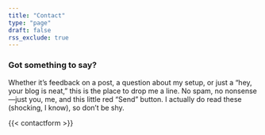 ```yaml
---
title: "Contact"
type: "page"
draft: false
rss_exclude: true
---
```


### Got something to say?

Whether it’s feedback on a post, a question about my setup, or just a “hey, your blog is 
neat,” this is the place to drop me a line. No spam, no nonsense—just you, me, and this 
little red “Send” button. I actually do read these (shocking, I know), so don’t be shy.

{{< contactform >}}